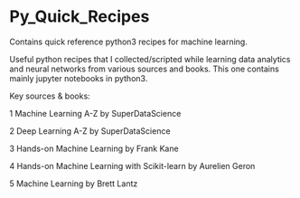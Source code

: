 # Py_Quick_Recipes
Contains quick reference python3 recipes for machine learning.

Useful python recipes that I collected/scripted while learning data analytics and neural networks from various sources and books.
This one contains mainly jupyter notebooks in python3. 

Key sources & books:

1 Machine Learning A-Z by SuperDataScience

2 Deep Learning A-Z by SuperDataScience

3 Hands-on Machine Learning by Frank Kane

4 Hands-on Machine Learning with Scikit-learn by Aurelien Geron

5 Machine Learning by Brett Lantz
